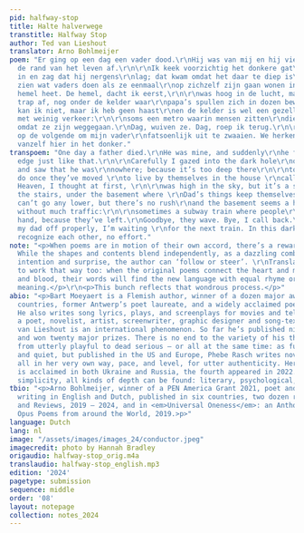 ```yaml
---
pid: halfway-stop
title: Halte halverwege
transtitle: Halfway Stop
author: Ted van Lieshout
translator: Arno Bohlmeijer
poem: "Er ging op een dag een vader dood.\r\nHij was van mij en hij viel zomaar\r\nineens
  de rand van het leven af.\r\n\r\nIk keek voorzichtig het donkere gat\r\nvan de kelder
  in en zag dat hij nergens\r\nlag; dat kwam omdat het daar te diep is\r\n\r\nom te
  zien wat vaders doen als ze eenmaal\r\nop zichzelf zijn gaan wonen in het huis\r\ndat
  hemel heet. De hemel, dacht ik eerst,\r\n\r\nwas hoog in de lucht, maar hij is ergens\r\nbeneden,
  trap af, nog onder de kelder waar\r\npapa’s spullen zich in dozen bewaren.\r\n\r\nLager
  kan ik niet, maar ik heb geen haast\r\nen de kelder is wel een gezellige halte\r\nhalverwege
  met weinig verkeer:\r\n\r\nsoms een metro waarin mensen zitten\r\ndie naar je zwaaien
  omdat ze zijn weggegaan.\r\nDag, wuiven ze. Dag, roep ik terug.\r\n\r\nIk wacht
  op de volgende om mijn vader\r\nfatsoenlijk uit te zwaaien. We herkennen\r\nelkaar
  vanzelf hier in het donker."
transpoem: "One day a father died.\r\nHe was mine, and suddenly\r\nhe fell off life’s
  edge just like that.\r\n\r\nCarefully I gazed into the dark hole\r\nof the basement
  and saw that he was\r\nnowhere; because it’s too deep there\r\n\r\nto see what fathers
  do once they’ve moved \r\nto live by themselves in the house \r\ncalled heaven.
  Heaven, I thought at first, \r\n\r\nwas high in the sky, but it’s a space\r\nbelow
  the stairs, under the basement where \r\nDad’s things keep themselves in boxes.\r\n\r\nI
  can’t go any lower, but there’s no rush\r\nand the basement seems a homey stop,\r\nhalfways,
  without much traffic:\r\n\r\nsometimes a subway train where people\r\nraise a waving
  hand, because they’ve left.\r\nGoodbye, they wave. Bye, I call back.\r\n\r\nTo send
  my dad off properly, I’m waiting \r\nfor the next train. In this darkness here\r\nwe’ll
  recognize each other, no effort."
note: "<p>When poems are in motion of their own accord, there’s a rewarding interplay.
  While the shapes and contents blend independently, as a dazzling combination of
  intention and surprise, the author can ‘follow or steer’. \r\nTranslations are happy
  to work that way too: when the original poems connect the heart and mind, or flesh
  and blood, their words will find the new language with equal rhyme or rhythm and
  meaning.</p>\r\n<p>This bunch reflects that wondrous process.</p>"
abio: "<p>Bart Moeyaert is a Flemish author, winner of a dozen major awards in various
  countries, former Antwerp’s poet laureate, and a widely acclaimed poet and novelist.
  He also writes song lyrics, plays, and screenplays for movies and television.</p>\r\n\r\n<p>As
  a poet, novelist, artist, screenwriter, graphic designer and song-text writer, Ted
  van Lieshout is an international phenomenon. So far he’s published ninety books
  and won twenty major prizes. There is no end to the variety of his themes and styles,
  from utterly playful to dead serious – or all at the same time: as funny as profound.</p>\r\n\r\n<p>Shy
  and quiet, but published in the US and Europe, Phebe Rasch writes novels and poetry,
  all in her very own way, pace, and level, for utter authenticity. Her third book
  is acclaimed in both Ukraine and Russia, the fourth appeared in 2022. Behind so-called
  simplicity, all kinds of depth can be found: literary, psychological, practical.</p>"
tbio: "<p>Arno Bohlmeijer, winner of a PEN America Grant 2021, poet and novelist,
  writing in English and Dutch, published in six countries, two dozen renowned Journals
  and Reviews, 2019 – 2024, and in <em>Universal Oneness</em>: an Anthology of Magnum
  Opus Poems from around the World, 2019.>p>"
language: Dutch
lang: nl
image: "/assets/images/images_24/conductor.jpeg"
imagecredit: photo by Hannah Bradley
origaudio: halfway-stop_orig.m4a
translaudio: halfway-stop_english.mp3
edition: '2024'
pagetype: submission
sequence: middle
order: '08'
layout: notepage
collection: notes_2024
---
```

